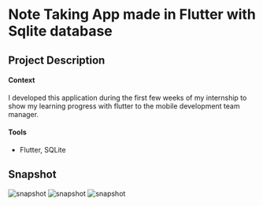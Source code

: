 # Note Taking App made in Flutter with Sqlite database 

## Project Description
#### Context
I developed this application during the first few weeks of my internship to show my learning progress with flutter to the mobile development team manager.

#### Tools
- Flutter, SQLite

## Snapshot
![snapshot](/001.png)
![snapshot](/002.png)
![snapshot](/003.png)
